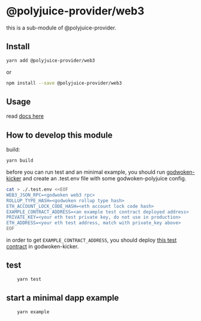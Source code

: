 # @polyjuice-provider/web3

this is a sub-module of @polyjuice-provider.

## Install

```sh
yarn add @polyjuice-provider/web3 
```

or

```sh
npm install --save @polyjuice-provider/web3 
```

## Usage

read [docs here](../../docs/api.md#web3)

## How to develop this module

build:

```sh
yarn build
```

before you can run test and an minimal example, you should run [godwoken-kicker](https://github.com/RetricSu/godwoken-kicker) and create an .test.env file with some godwoken-polyjuice config.

```sh
cat > ./.test.env <<EOF
WEB3_JSON_RPC=<godwoken web3 rpc>
ROLLUP_TYPE_HASH=<godwoken rollup type hash>
ETH_ACCOUNT_LOCK_CODE_HASH=<eth account lock code hash>
EXAMPLE_CONTRACT_ADDRESS=<an example test contract deployed address>
PRIVATE_KEY=<your eth test private key, do not use in production>
ETH_ADDRESS=<your eth test address, match with private_key above>
EOF
```

in order to get `EXAMPLE_CONTRACT_ADDRESS`, you should deploy [this test contract](https://github.com/RetricSu/simple-storage-v2) in godwoken-kicker.

## test

```sh
    yarn test
```

## start a minimal dapp example

```sh
    yarn example
```
